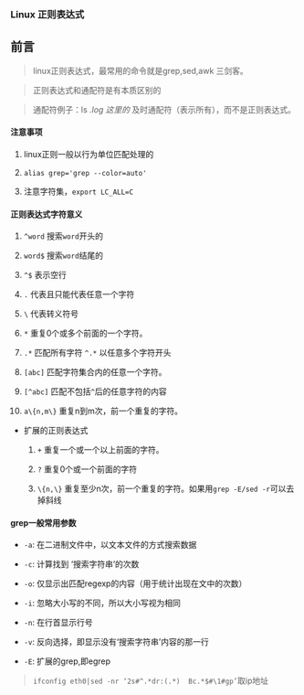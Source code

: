 ### Linux 正则表达式

## 前言

> linux正则表达式，最常用的命令就是grep,sed,awk 三剑客。

> 正则表达式和通配符是有本质区别的

> 通配符例子：ls *.log 这里的* 及时通配符（表示所有），而不是正则表达式。

#### 注意事项

1. linux正则一般以行为单位匹配处理的

2. `alias grep='grep --color=auto'`

3. 注意字符集，`export LC_ALL=C`

#### 正则表达式字符意义

1. `^word` 搜索`word`开头的

2. `word$` 搜索`word`结尾的

3. `^$` 表示空行

4. `.` 代表且只能代表任意一个字符

5. `\` 代表转义符号

6. `*` 重复0个或多个前面的一个字符。

7. `.*` 匹配所有字符 `^.*` 以任意多个字符开头

8. `[abc]` 匹配字符集合内的任意一个字符。

9. `[^abc]` 匹配不包括`^`后的任意字符的内容

10. `a\{n,m\}` 重复n到m次，前一个重复的字符。

* 扩展的正则表达式

	1. `+` 重复一个或一个以上前面的字符。
	
	2. `?` 重复0个或一个前面的字符
	
	3. `\{n,\}` 重复至少n次，前一个重复的字符。如果用`grep -E/sed -r`可以去掉斜线
	
#### grep一般常用参数

* `-a`: 在二进制文件中，以文本文件的方式搜索数据

* `-c`: 计算找到 ‘搜索字符串’的次数 

* `-o`: 仅显示出匹配regexp的内容（用于统计出现在文中的次数）

* `-i`: 忽略大小写的不同，所以大小写视为相同

* `-n`: 在行首显示行号

* `-v`: 反向选择，即显示没有‘搜索字符串’内容的那一行

* `-E`: 扩展的grep,即egrep
	
> `ifconfig eth0|sed -nr ‘2s#^.*dr:(.*)  Bc.*$#\1#gp’`取ip地址


